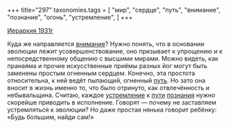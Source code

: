 +++
title="297"
taxonomies.tags = [
 "мир",
 "сердце",
 "путь",
 "внимание",
 "познание",
 "огонь",
 "устремление",
]
+++

[Иерархия 1931г](/agni/1931)

Куда же направляется [внимание](/tags/внимание)? Нужно понять, что в основании эволюции лежит усовершенствование, оно призывает к упрощению и к непосредственному общению с высшими мирами. Можно видеть, как пранаяма и прочие искусственные приёмы разных йог могут быть заменены простым огненным сердцем. Конечно, эта простота относительна, к ней ведёт пылающий, огненный [путь](/tags/путь). Но зато она вносит в жизнь именно то, что было отринуто, как отвлечённость и небывальщина. Считаю, каждое [устремление](/tags/устремление) к [пути](/tags/путь) [познания](/tags/познание) нужно скорейше приводить в исполнение. Говорят — почему не заставляем устремляться к эволюции? Но даже простая нянька говорит ребёнку: «Будь большим, найди сам!»   

